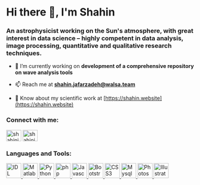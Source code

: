 <h1 >Hi there 👋, I'm Shahin</h1>
<h3>An astrophysicist working on the Sun's atmosphere, with great interest in data science – highly competent in data analysis, image processing, quantitative and qualitative research techniques.</h3>

- 🔭 I’m currently working on **development of a comprehensive repository on wave analysis tools**

- 📫 Reach me at **shahin.jafarzadeh@walsa.team**

- 📄 Know about my scientific work at [https://shahin.website](https://shahin.website)

<h3 align="left">Connect with me:</h3>
<p align="left">
<a href="https://twitter.com/shahinj" target="blank"><img align="center" src="https://cdn.jsdelivr.net/npm/simple-icons@3.0.1/icons/twitter.svg" alt="shahinj" height="30" width="40" /></a>
<a href="https://linkedin.com/in/shahinjafarzadeh" target="blank"><img align="center" src="https://cdn.jsdelivr.net/npm/simple-icons@3.0.1/icons/linkedin.svg" alt="shahinjafarzadeh" height="30" width="40" /></a>
</p>

<h3 align="left">Languages and Tools:</h3>
<p align="left"> <a href="https://www.l3harrisgeospatial.com/Software-Technology/IDL" target="_blank" rel="noreferrer"> <img src="https://shahin.website/logos/IDL_logo.png" alt="IDL" width="40" height="40"/> </a> <a href="https://www.mathworks.com" target="_blank" rel="noreferrer"> <img src="https://cdn.jsdelivr.net/gh/devicons/devicon/icons/matlab/matlab-original.svg" alt="Matlab" width="40" height="40"/> </a> <a href="https://www.python.org" target="_blank" rel="noreferrer"> <img src="https://cdn.jsdelivr.net/gh/devicons/devicon/icons/python/python-original.svg" alt="Python" width="40" height="40"/> </a> <a href="https://www.php.net" target="_blank" rel="noreferrer"> <img src="https://cdn.jsdelivr.net/gh/devicons/devicon/icons/php/php-original.svg" alt="php" width="40" height="40"/> </a> <a href="https://developer.mozilla.org/en-US/docs/Web/JavaScript" target="_blank" rel="noreferrer"> <img src="https://cdn.jsdelivr.net/gh/devicons/devicon/icons/javascript/javascript-original.svg" alt="Javascript" width="40" height="40"/> </a> <a href="https://getbootstrap.com" target="_blank" rel="noreferrer"> <img src="https://cdn.jsdelivr.net/gh/devicons/devicon/icons/bootstrap/bootstrap-original.svg" alt="Bootstrap" width="40" height="40"/> </a> <a href="https://www.w3schools.com/css/" target="_blank" rel="noreferrer"> <img src="https://cdn.jsdelivr.net/gh/devicons/devicon/icons/css3/css3-original.svg" alt="CSS3" width="40" height="40"/> </a> <a href="https://www.mysql.com/" target="_blank" rel="noreferrer"> <img src="https://cdn.jsdelivr.net/gh/devicons/devicon/icons/mysql/mysql-plain-wordmark.svg" alt="Mysql" width="40" height="40"/> </a> <a href="https://www.adobe.com/in/products/photoshop.html" target="_blank" rel="noreferrer"> <img src="https://cdn.jsdelivr.net/gh/devicons/devicon/icons/photoshop/photoshop-line.svg" alt="Photoshop" width="40" height="40"/> </a> <a href="https://www.adobe.com/in/products/illustrator.html" target="_blank" rel="noreferrer"> <img src="https://cdn.jsdelivr.net/gh/devicons/devicon/icons/illustrator/illustrator-line.svg" alt="Illustrator" width="40" height="40"/> </a> </p>
